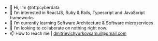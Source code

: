 - 👋 Hi, I’m @httpcyberdata
- 👀 I’m interested in ReactJS, Ruby & Rails, Typescript and JavaScript frameworks
- 🌱 I’m currently learning Software Architecture & Software microservices
- 💞️ I’m looking to collaborate on nothing right now.
- 📫 How to reach me | dmitrievichyurkovsamuil@gmail.com
